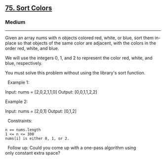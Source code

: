 <h2><a href="https://leetcode.com/problems/sort-colors/">75. Sort Colors</a></h2><h3>Medium</h3><hr>Given an array nums with n objects colored red, white, or blue, sort them in-place so that objects of the same color are adjacent, with the colors in the order red, white, and blue.

We will use the integers 0, 1, and 2 to represent the color red, white, and blue, respectively.

You must solve this problem without using the library's sort function.

 
Example 1:

Input: nums = [2,0,2,1,1,0]
Output: [0,0,1,1,2,2]


Example 2:

Input: nums = [2,0,1]
Output: [0,1,2]


 
Constraints:


	n == nums.length
	1 <= n <= 300
	nums[i] is either 0, 1, or 2.


 
Follow up: Could you come up with a one-pass algorithm using only constant extra space?

